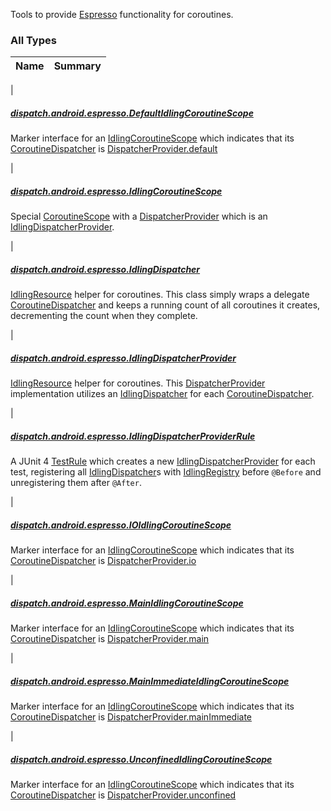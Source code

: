 

Tools to provide [Espresso](https://developer.android.com/training/testing/espresso/idling-resource) functionality for coroutines.

### All Types

| Name | Summary |
|---|---|
|

##### [dispatch.android.espresso.DefaultIdlingCoroutineScope](../dispatch.android.espresso/-default-idling-coroutine-scope.md)

Marker interface for an [IdlingCoroutineScope](../dispatch.android.espresso/-idling-coroutine-scope/index.md) which indicates that its [CoroutineDispatcher](https://kotlin.github.io/kotlinx.coroutines/kotlinx-coroutines-core/kotlinx.coroutines/-coroutine-dispatcher/index.html) is [DispatcherProvider.default](https://rbusarow.github.io/Dispatch/core/dispatch.core/-dispatcher-provider/default.md)


|

##### [dispatch.android.espresso.IdlingCoroutineScope](../dispatch.android.espresso/-idling-coroutine-scope/index.md)

Special [CoroutineScope](https://kotlin.github.io/kotlinx.coroutines/kotlinx-coroutines-core/kotlinx.coroutines/-coroutine-scope/index.html) with a [DispatcherProvider](https://rbusarow.github.io/Dispatch/core/dispatch.core/-dispatcher-provider/index.md) which is an [IdlingDispatcherProvider](../dispatch.android.espresso/-idling-dispatcher-provider/index.md).


|

##### [dispatch.android.espresso.IdlingDispatcher](../dispatch.android.espresso/-idling-dispatcher/index.md)

[IdlingResource](https://developer.android.com/reference/androidx/test/androidx/test/espresso/IdlingResource.html) helper for coroutines.  This class simply wraps a delegate [CoroutineDispatcher](https://kotlin.github.io/kotlinx.coroutines/kotlinx-coroutines-core/kotlinx.coroutines/-coroutine-dispatcher/index.html)
and keeps a running count of all coroutines it creates, decrementing the count when they complete.


|

##### [dispatch.android.espresso.IdlingDispatcherProvider](../dispatch.android.espresso/-idling-dispatcher-provider/index.md)

[IdlingResource](https://developer.android.com/reference/androidx/test/androidx/test/espresso/IdlingResource.html) helper for coroutines.  This [DispatcherProvider](https://rbusarow.github.io/Dispatch/core/dispatch.core/-dispatcher-provider/index.md) implementation
utilizes an [IdlingDispatcher](../dispatch.android.espresso/-idling-dispatcher/index.md) for each [CoroutineDispatcher](https://kotlin.github.io/kotlinx.coroutines/kotlinx-coroutines-core/kotlinx.coroutines/-coroutine-dispatcher/index.html).


|

##### [dispatch.android.espresso.IdlingDispatcherProviderRule](../dispatch.android.espresso/-idling-dispatcher-provider-rule/index.md)

A JUnit 4 [TestRule](https://junit.org/junit4/javadoc/latest/org/junit/rules/TestRule.html) which creates a new [IdlingDispatcherProvider](../dispatch.android.espresso/-idling-dispatcher-provider/index.md) for each test,
registering all [IdlingDispatcher](../dispatch.android.espresso/-idling-dispatcher/index.md)s with [IdlingRegistry](https://developer.android.com/reference/androidx/test/androidx/test/espresso/IdlingRegistry.html) before `@Before` and unregistering them after `@After`.


|

##### [dispatch.android.espresso.IOIdlingCoroutineScope](../dispatch.android.espresso/-i-o-idling-coroutine-scope.md)

Marker interface for an [IdlingCoroutineScope](../dispatch.android.espresso/-idling-coroutine-scope/index.md) which indicates that its [CoroutineDispatcher](https://kotlin.github.io/kotlinx.coroutines/kotlinx-coroutines-core/kotlinx.coroutines/-coroutine-dispatcher/index.html) is [DispatcherProvider.io](https://rbusarow.github.io/Dispatch/core/dispatch.core/-dispatcher-provider/io.md)


|

##### [dispatch.android.espresso.MainIdlingCoroutineScope](../dispatch.android.espresso/-main-idling-coroutine-scope.md)

Marker interface for an [IdlingCoroutineScope](../dispatch.android.espresso/-idling-coroutine-scope/index.md) which indicates that its [CoroutineDispatcher](https://kotlin.github.io/kotlinx.coroutines/kotlinx-coroutines-core/kotlinx.coroutines/-coroutine-dispatcher/index.html) is [DispatcherProvider.main](https://rbusarow.github.io/Dispatch/core/dispatch.core/-dispatcher-provider/main.md)


|

##### [dispatch.android.espresso.MainImmediateIdlingCoroutineScope](../dispatch.android.espresso/-main-immediate-idling-coroutine-scope.md)

Marker interface for an [IdlingCoroutineScope](../dispatch.android.espresso/-idling-coroutine-scope/index.md) which indicates that its [CoroutineDispatcher](https://kotlin.github.io/kotlinx.coroutines/kotlinx-coroutines-core/kotlinx.coroutines/-coroutine-dispatcher/index.html) is [DispatcherProvider.mainImmediate](https://rbusarow.github.io/Dispatch/core/dispatch.core/-dispatcher-provider/main-immediate.md)


|

##### [dispatch.android.espresso.UnconfinedIdlingCoroutineScope](../dispatch.android.espresso/-unconfined-idling-coroutine-scope.md)

Marker interface for an [IdlingCoroutineScope](../dispatch.android.espresso/-idling-coroutine-scope/index.md) which indicates that its [CoroutineDispatcher](https://kotlin.github.io/kotlinx.coroutines/kotlinx-coroutines-core/kotlinx.coroutines/-coroutine-dispatcher/index.html) is [DispatcherProvider.unconfined](https://rbusarow.github.io/Dispatch/core/dispatch.core/-dispatcher-provider/unconfined.md)


